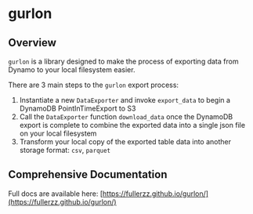 # gurlon

## Overview

`gurlon` is a library designed to make the process of exporting data from Dynamo to your local filesystem easier.

There are 3 main steps to the `gurlon` export process:

1. Instantiate a new `DataExporter` and invoke `export_data` to begin a DynamoDB PointInTimeExport to S3
2. Call the `DataExporter` function `download_data` once the DynamoDB export is complete to combine the exported data into a single json file on your local filesystem
3. Transform your local copy of the exported table data into another storage format: `csv`, `parquet`

## Comprehensive Documentation

Full docs are available here: [https://fullerzz.github.io/gurlon/](https://fullerzz.github.io/gurlon/)

